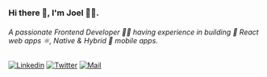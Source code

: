 ### Hi there 👋, I'm Joel 🧑‍💻.

###### A passionate Frontend Developer 👨‍💻 having experience in building 🔨 React web apps ⚛️, Native & Hybrid 📱 mobile apps.

[![Linkedin](https://img.shields.io/badge/LinkedIn-blue.svg?style=for-the-badge&logo=linkedin)](https://www.linkedin.com/in/joel-mathew-koshy/)
[![Twitter](https://img.shields.io/badge/Twitter-skyblue.svg?style=for-the-badge&logo=twitter)](https://twitter.com/JoelMat99)
[![Mail](https://img.shields.io/badge/Gmail-black.svg?style=for-the-badge&logo=gmail)](mailto:joelmathewkoshy@karunya.edu.in)
